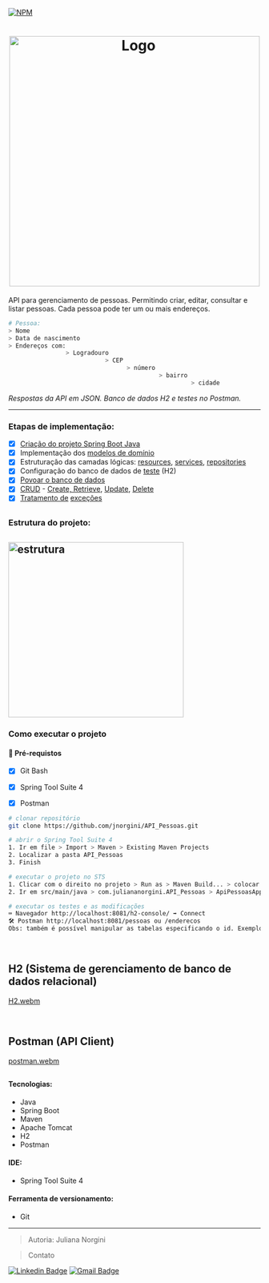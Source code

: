 [![NPM](https://img.shields.io/npm/l/react)](https://github.com/jnorgini/API_Pessoas/blob/main/licence)


<h1 align="center"><img src="https://camo.githubusercontent.com/22b5d863bed8a7451ea4411b20224278c76aaa5a6b780113a3c1250521ac522a/68747470733a2f2f6d69726f2e6d656469756d2e636f6d2f76322f726573697a653a6669743a3832382f666f726d61743a776562702f312a302d4879753033693937705648355443776c736341672e706e67" alt="Logo" width=500"/></a> <br /> </h1> 


API para gerenciamento de pessoas. Permitindo criar, editar, consultar e listar pessoas. Cada pessoa pode ter um ou mais endereços.

```bash
# Pessoa:
> Nome
> Data de nascimento
> Endereços com: 
                > Logradouro 
                           > CEP
                                 > número 
                                          > bairro 
                                                   > cidade
```

_Respostas da API em JSON. Banco de dados H2 e testes no Postman._ 


---


### Etapas de implementação:
- [x] [Criação do projeto Spring Boot Java](https://start.spring.io/)
- [x] Implementação dos [modelos de domínio](https://github.com/jnorgini/API_Pessoas/tree/main/src/main/java/com/juliananorgini/API_Pessoas/entities)
- [x] Estruturação das camadas lógicas: [resources](https://github.com/jnorgini/API_Pessoas/tree/main/src/main/java/com/juliananorgini/API_Pessoas/resources), [services](https://github.com/jnorgini/API_Pessoas/tree/main/src/main/java/com/juliananorgini/API_Pessoas/services), [repositories](https://github.com/jnorgini/API_Pessoas/tree/main/src/main/java/com/juliananorgini/API_Pessoas/repositories)
- [x] Configuração do banco de dados de [teste](https://github.com/jnorgini/API_Pessoas/blob/main/src/main/resources/application-test.properties) (H2)
- [x] [Povoar o banco de dados](https://github.com/jnorgini/API_Pessoas/blob/main/src/main/java/com/juliananorgini/API_Pessoas/config/TestConfig.java)
- [x] [CRUD](https://github.com/jnorgini/API_Pessoas/blob/main/src/main/java/com/juliananorgini/API_Pessoas/services/PessoaService.java) - [Create, Retrieve](https://github.com/jnorgini/API_Pessoas/blob/main/src/main/java/com/juliananorgini/API_Pessoas/resources/PessoaResource.java), [Update](https://github.com/jnorgini/API_Pessoas/blob/main/src/main/java/com/juliananorgini/API_Pessoas/services/EnderecoService.java), [Delete](https://github.com/jnorgini/API_Pessoas/blob/main/src/main/java/com/juliananorgini/API_Pessoas/resources/EnderecoResource.java)
- [x] [Tratamento de](https://github.com/jnorgini/API_Pessoas/tree/main/src/main/java/com/juliananorgini/API_Pessoas/resources/exceptions) [exceções](https://github.com/jnorgini/API_Pessoas/tree/main/src/main/java/com/juliananorgini/API_Pessoas/services/exceptions)

<h2></h2>

<h3>Estrutura do projeto:</h3>
<h2 align="left"><img src="https://user-images.githubusercontent.com/114461353/215490251-f530965d-9c89-45f3-8e3b-53261007ce68.png" alt="estrutura" width=350"/></a> <br /></h2>

<h3>Como executar o projeto</h3>

#### 🛑 Pré-requistos

- [x] Git Bash
- [x] Spring Tool Suite 4
- [x] Postman


```bash
# clonar repositório
git clone https://github.com/jnorgini/API_Pessoas.git

# abrir o Spring Tool Suite 4
1. Ir em file > Import > Maven > Existing Maven Projects
2. Localizar a pasta API_Pessoas
3. Finish

# executar o projeto no STS
1. Clicar com o direito no projeto > Run as > Maven Build... > colocar no campo Goals: clean package > Run
2. Ir em src/main/java > com.juliananorgini.API_Pessoas > ApiPessoasApplication.java > Run As > Spring Boot App

# executar os testes e as modificações
⌨️ Navegador http://localhost:8081/h2-console/ ➡️ Connect 
🛠️ Postman http://localhost:8081/pessoas ou /enderecos
Obs: também é possível manipular as tabelas especificando o id. Exemplo: /pessoas/5
```
<br />

## H2 (Sistema de gerenciamento de banco de dados relacional)
[H2.webm](https://user-images.githubusercontent.com/114461353/215255500-d67c09fe-e532-47d5-9335-47100881e995.webm)

<br />

## Postman (API Client)
[postman.webm](https://user-images.githubusercontent.com/114461353/215025264-87708ec0-2fcf-469c-b306-1818e561e991.webm)

<h2></h2>

#### Tecnologias:

- Java
- Spring Boot
- Maven
- Apache Tomcat
- H2
- Postman


#### IDE:

- Spring Tool Suite 4

#### Ferramenta de versionamento:

- Git

---

>Autoria: Juliana Norgini

>Contato
 
 [![Linkedin Badge](https://img.shields.io/badge/-LinkedIn-6633cc?style=flat-square&logo=Linkedin&logoColor=white&link=https://www.linkedin.com/in/juliana-norgini)](https://www.linkedin.com/in/juliana-norgini)
[![Gmail Badge](https://img.shields.io/badge/-jnorgini@gmail.com-6633cc?style=flat-square&logo=Gmail&logoColor=white&link=mailto:jnorgini@gmail.com)](mailto:jnorgini@gmail.com)
